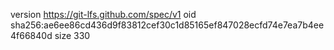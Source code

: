 version https://git-lfs.github.com/spec/v1
oid sha256:ae6ee86cd436d9f83812cef30c1d85165ef847028ecfd74e7ea7b4ee4f66840d
size 330
